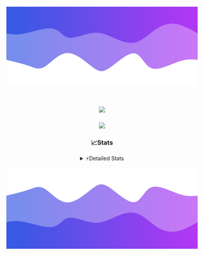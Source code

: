 ![Header](./header.png)
<div align="center">

<h1 align="center">
  <a href="https://git.io/typing-svg">
    <img src="https://readme-typing-svg.herokuapp.com/?lines=Hello,+There!+%F0%9F%91%8B;This+is+chicho.;Owner+on+Ocean;&center=true&size=25">
  </a>
</h1>
  
<p align="center">
  <img src="https://lanyard.cnrad.dev/api/852683595378196480" />
</p>

### 📈Stats
<details>
    <summary> ⚡Detailed Stats</summary>
    <br/>

<!--START_SECTION:waka-->
![Code Time](http://img.shields.io/badge/Code%20Time-469%20hrs%2052%20mins-blue)

![Profile Views](http://img.shields.io/badge/Profile%20Views-6-blue)

**🐱 My GitHub Data** 

> 📦 43.7 kB Used in GitHub's Storage 
 > 
> 🏆 42 Contributions in the Year 2023
 > 
> 🚫 Not Opted to Hire
 > 
> 📜 11 Public Repositories 
 > 
> 🔑 7 Private Repositories 
 > 
**I'm a Night 🦉** 

```text
🌞 Morning                17 commits          █░░░░░░░░░░░░░░░░░░░░░░░░   05.43 % 
🌆 Daytime                34 commits          ███░░░░░░░░░░░░░░░░░░░░░░   10.86 % 
🌃 Evening                151 commits         ████████████░░░░░░░░░░░░░   48.24 % 
🌙 Night                  111 commits         █████████░░░░░░░░░░░░░░░░   35.46 % 
```
📅 **I'm Most Productive on Tuesday** 

```text
Monday                   19 commits          ██░░░░░░░░░░░░░░░░░░░░░░░   06.07 % 
Tuesday                  73 commits          ██████░░░░░░░░░░░░░░░░░░░   23.32 % 
Wednesday                58 commits          █████░░░░░░░░░░░░░░░░░░░░   18.53 % 
Thursday                 45 commits          ████░░░░░░░░░░░░░░░░░░░░░   14.38 % 
Friday                   36 commits          ███░░░░░░░░░░░░░░░░░░░░░░   11.50 % 
Saturday                 31 commits          ██░░░░░░░░░░░░░░░░░░░░░░░   09.90 % 
Sunday                   51 commits          ████░░░░░░░░░░░░░░░░░░░░░   16.29 % 
```


📊 **This Week I Spent My Time On** 

```text
🕑︎ Time Zone: America/Argentina/Buenos_Aires

💬 Programming Languages: 
JavaScript               5 hrs 1 min         ████████░░░░░░░░░░░░░░░░░   31.25 % 
HTML                     4 hrs 28 mins       ███████░░░░░░░░░░░░░░░░░░   27.79 % 
Python                   3 hrs 26 mins       █████░░░░░░░░░░░░░░░░░░░░   21.38 % 
CSS                      3 hrs 3 mins        █████░░░░░░░░░░░░░░░░░░░░   19.05 % 
JSON                     3 mins              ░░░░░░░░░░░░░░░░░░░░░░░░░   00.39 % 

🔥 Editors: 
VS Code                  16 hrs 4 mins       █████████████████████████   100.00 % 

🐱‍💻 Projects: 
Unknown Project          5 hrs 32 mins       █████████░░░░░░░░░░░░░░░░   34.43 % 
ArgBuyReps               4 hrs 51 mins       ████████░░░░░░░░░░░░░░░░░   30.19 % 
Coder                    3 hrs 9 mins        █████░░░░░░░░░░░░░░░░░░░░   19.62 % 
ecommerce                2 hrs 29 mins       ████░░░░░░░░░░░░░░░░░░░░░   15.50 % 
as                       2 mins              ░░░░░░░░░░░░░░░░░░░░░░░░░   00.25 % 

💻 Operating System: 
Windows                  16 hrs 4 mins       █████████████████████████   100.00 % 
```

**I Mostly Code in JavaScript** 

```text
JavaScript               9 repos             ████████░░░░░░░░░░░░░░░░░   33.33 % 
CSS                      4 repos             ████░░░░░░░░░░░░░░░░░░░░░   14.81 % 
HTML                     3 repos             ███░░░░░░░░░░░░░░░░░░░░░░   11.11 % 
C#                       2 repos             ██░░░░░░░░░░░░░░░░░░░░░░░   07.41 % 
Batchfile                1 repo              █░░░░░░░░░░░░░░░░░░░░░░░░   03.70 % 
```




 Last Updated on 25/10/2023 15:12:34 UTC
<!--END_SECTION:waka-->
</details>

![Footer](./footer.png)
